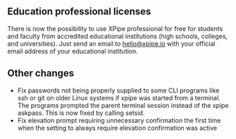 ## Education professional licenses

There is now the possibility to use XPipe professional for free for students and faculty from accredited educational institutions (high schools, colleges, and universities). Just send an email to hello@xpipe.io with your official email address of your educational institution.

## Other changes

- Fix passwords not being properly supplied to some CLI programs like ssh or git on older Linux systems if xpipe was started from a terminal. The programs prompted the parent terminal session instead of the xpipe askpass. This is now fixed by calling setsid.
- Fix elevation prompt requiring unnecessary confirmation the first time when the setting to always require elevation confirmation was active

